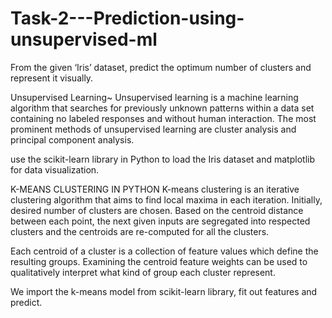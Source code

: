 # Task-2---Prediction-using-unsupervised-ml
From the given ‘Iris’ dataset, predict the optimum number of clusters and represent it visually.


Unsupervised Learning~
Unsupervised learning is a machine learning algorithm that searches for previously unknown patterns within a data set containing no labeled responses and without human interaction. The most prominent methods of unsupervised learning are cluster analysis and principal component analysis.



use the scikit-learn library in Python to load the Iris dataset and matplotlib for data visualization.

K-MEANS CLUSTERING IN PYTHON
K-means clustering is an iterative clustering algorithm that aims to find local maxima in each iteration. Initially, desired number of clusters are chosen.
Based on the centroid distance between each point, the next given inputs are segregated into respected clusters and the centroids are re-computed for all the clusters.

Each centroid of a cluster is a collection of feature values which define the resulting groups. Examining the centroid feature weights can be used to qualitatively interpret what kind of group each cluster represent.

We import the k-means model from scikit-learn library, fit out features and predict.
